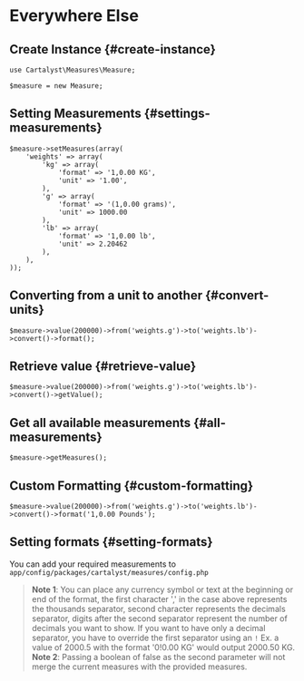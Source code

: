 # Everywhere Else

## Create Instance {#create-instance}

	use Cartalyst\Measures\Measure;

	$measure = new Measure;

## Setting Measurements {#settings-measurements}

	$measure->setMeasures(array(
		'weights' => array(
			'kg' => array(
				'format' => '1,0.00 KG',
				'unit' => '1.00',
			),
			'g' => array(
				'format' => '(1,0.00 grams)',
				'unit' => 1000.00
			),
			'lb' => array(
				'format' => '1,0.00 lb',
				'unit' => 2.20462
			),
		),
	));

## Converting from a unit to another {#convert-units}

	$measure->value(200000)->from('weights.g')->to('weights.lb')->convert()->format();

## Retrieve value {#retrieve-value}

	$measure->value(200000)->from('weights.g')->to('weights.lb')->convert()->getValue();

## Get all available measurements {#all-measurements}

	$measure->getMeasures();

## Custom Formatting {#custom-formatting}

	$measure->value(200000)->from('weights.g')->to('weights.lb')->convert()->format('1,0.00 Pounds');

## Setting formats {#setting-formats}

You can add your required measurements to `app/config/packages/cartalyst/measures/config.php`

> **Note 1**: You can place any currency symbol or text at the beginning or end of the format, the first character ',' in the case above represents the thousands separator, second character represents the decimals separator, digits after the second separator represent the number of decimals you want to show.
If you want to have only a decimal separator, you have to override the first separator using an `!` Ex. a value of 2000.5 with the format '0!0.00 KG' would output 2000.50 KG.
**Note 2**: Passing a boolean of false as the second parameter will not merge the current measures with the provided measures.
